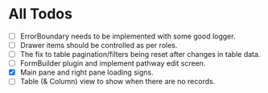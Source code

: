# All Todos

- [ ] ErrorBoundary needs to be implemented with some good logger.
- [ ] Drawer items should be controlled as per roles.
- [ ] The fix to table pagination/filters being reset after changes in table data.
- [ ] FormBuilder plugin and implement pathway edit screen.
- [x] Main pane and right pane loading signs.
- [ ] Table (& Column) view to show when there are no records.